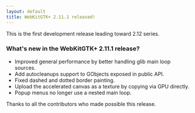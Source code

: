 ```yaml
---
layout: default
title: WebKitGTK+ 2.11.1 released!
---
```


This is the first development release leading toward 2.12 series.

### What's new in the WebKitGTK+ 2.11.1 release?

 - Improved general performance by better handling glib main loop sources.
 - Add autocleanups support to GObjects exposed in public API.
 - Fixed dashed and dotted border painting.
 - Upload the accelerated canvas as a texture by copying via GPU directly.
 - Popup menus no longer use a nested main loop.

Thanks to all the contributors who made possible this release.
